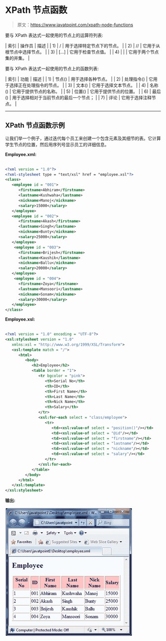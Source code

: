 # XPath 节点函数

> 原文：<https://www.javatpoint.com/xpath-node-functions>

要与 XPath 表达式一起使用的节点上的运算符列表:

| 索引 | 操作员 | 描述 |
| 1) | / | 用于选择特定节点下的节点。 |
| 2) | // | 它用于从根节点中选择节点。 |
| 3) | [...] | 它用于检查节点值。 |
| 4) | &#124; | 它用于两个节点集的并集。 |

要与 XPath 表达式一起使用的节点上的函数列表:

| 索引 | 功能 | 描述 |
| 1) | 节点() | 用于选择各种节点。 |
| 2) | 处理指令() | 它用于选择正在处理指令的节点。 |
| 3) | 文本() | 它用于选择文本节点。 |
| 4) | 名称() | 它用于提供节点的名称。 |
| 5) | 位置() | 它用于提供节点的位置。 |
| 6) | 最后() | 用于选择相对于当前节点的最后一个节点； |
| 7) | 评论 | 它用于选择注释节点。 |

* * *

## XPath 节点函数示例

让我们举一个例子，通过迭代每个员工来创建一个包含<employee>元素及其细节的表。它计算学生节点的位置，然后用序列号显示员工的详细信息。</employee>

**Employee.xml:**

```xml

<?xml version = "1.0"?>
<?xml-stylesheet type = "text/xsl" href = "employee.xsl"?>
<class>
   <employee id = "001">
      <firstname>Abhiram</firstname>
      <lastname>Kushwaha</lastname>
      <nickname>Manoj</nickname>
      <salary>15000</salary>
   </employee>
   <employee id = "002">
      <firstname>Akash</firstname>
      <lastname>Singh</lastname>
      <nickname>Bunty</nickname>
      <salary>25000</salary>
   </employee>
    <employee id = "003">
      <firstname>Brijesh</firstname>
      <lastname>Kaushik</lastname>
      <nickname>Ballu</nickname>
      <salary>20000</salary>
   </employee>
    <employee id = "004">
      <firstname>Zoya</firstname>
      <lastname>Mansoori</lastname>
      <nickname>Sonam</nickname>
      <salary>30000</salary>
   </employee>
</class>

```

**Employee.xsl:**

```xml

<?xml version = "1.0" encoding = "UTF-8"?>
<xsl:stylesheet version = "1.0"
   xmlns:xsl = "http://www.w3.org/1999/XSL/Transform">  
   <xsl:template match = "/">
      <html>
         <body>
            <h2>Employee</h2>		
            <table border = "1">
               <tr bgcolor = "pink">
                  <th>Serial No</th>
                  <th>ID</th>
                  <th>First Name</th>
                  <th>Last Name</th>
                  <th>Nick Name</th>
                  <th>Salary</th>	  
               </tr>					 
               <xsl:for-each select = "class/employee">
                  <tr>
                     <td><xsl:value-of select = "position()"/></td>
                     <td><xsl:value-of select = "@id"/></td>
                     <td><xsl:value-of select = "firstname"/></td>
                     <td><xsl:value-of select = "lastname"/></td>
                     <td><xsl:value-of select = "nickname"/></td>
                     <td><xsl:value-of select = "salary"/></td>	 
                  </tr>	
               </xsl:for-each>					
            </table>
         </body>
      </html>
   </xsl:template>
</xsl:stylesheet>

```

**输出:**

![XPATH Nodes function 1](img/4e33cb2c55f30e298bb13052f1009d2c.png)